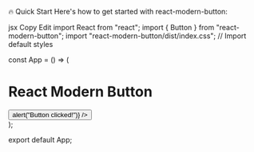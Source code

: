 🔥 Quick Start
Here's how to get started with react-modern-button:

jsx
Copy
Edit
import React from "react";
import { Button } from "react-modern-button";
import "react-modern-button/dist/index.css"; // Import default styles

const App = () => (
  <div>
    <h1>React Modern Button</h1>
    <Button
      label="Click Me"
      color="primary"
      onClick={() => alert("Button clicked!")}
    />
  </div>
);

export default App;